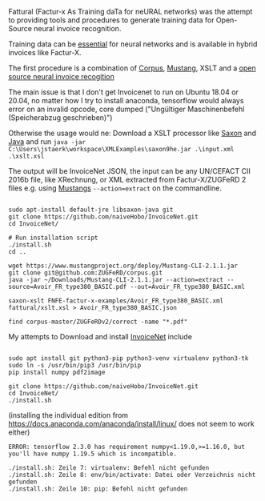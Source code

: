 Fattural (Factur-x As Training daTa for neURAL networks)
was the attempt to providing tools and procedures to generate 
training data for Open-Source neural invoice recognition.

Training data can be [essential](https://arxiv.org/pdf/1708.07403.pdf) 
for neural networks and is available in hybrid invoices like Factur-X.

The first procedure is a combination of [Corpus](https://github.com/ZUGFeRD/corpus/),
[Mustang](https://mustangproject.org), 
XSLT and a [open source neural invoice recogition](https://github.com/naiveHobo/InvoiceNet)

The main issue is that I don't get Invoicenet to run on Ubuntu 18.04 or 20.04, no matter how I try to install anaconda, tensorflow would always
error on an invalid opcode, core dumped ("Ungültiger Maschinenbefehl (Speicherabzug geschrieben)")

Otherwise the usage would ne:
Download a XSLT processor like [Saxon](http://saxon.sourceforge.net/)  and [Java](https://www.azul.com/downloads/zulu-community/?package=jdk)
and run
`java -jar C:\Users\jstaerk\workspace\XMLExamples\saxon9he.jar .\input.xml .\xslt.xsl`

The output will be InvoiceNet JSON, the input can be any UN/CEFACT CII 2016b file, like XRechnung, or 
XML extracted from Factur-X/ZUGFeRD 2 files e.g. using [Mustangs](https://www.mustangproject.org/commandline/) 
`--action=extract` on the commandline. 
```

sudo apt-install default-jre libsaxon-java git
git clone https://github.com/naiveHobo/InvoiceNet.git
cd InvoiceNet/

# Run installation script
./install.sh
cd ..

wget https://www.mustangproject.org/deploy/Mustang-CLI-2.1.1.jar
git clone git@github.com:ZUGFeRD/corpus.git
java -jar ~/Downloads/Mustang-CLI-2.1.1.jar --action=extract --source=Avoir_FR_type380_BASIC.pdf --out=Avoir_FR_type380_BASIC.xml

saxon-xslt FNFE-factur-x-examples/Avoir_FR_type380_BASIC.xml fattural/xslt.xsl > Avoir_FR_type380_BASIC.json

find corpus-master/ZUGFeRDv2/correct -name "*.pdf"
```
My attempts to 
Download and install  [InvoiceNet](https://github.com/naiveHobo/InvoiceNet) include
```

sudo apt install git python3-pip python3-venv virtualenv python3-tk
sudo ln -s /usr/bin/pip3 /usr/bin/pip
pip install numpy pdf2image

git clone https://github.com/naiveHobo/InvoiceNet.git
cd InvoiceNet/
./install.sh
```
(installing the individual edition from https://docs.anaconda.com/anaconda/install/linux/ does not seem to work either)
```
ERROR: tensorflow 2.3.0 has requirement numpy<1.19.0,>=1.16.0, but you'll have numpy 1.19.5 which is incompatible.

./install.sh: Zeile 7: virtualenv: Befehl nicht gefunden
./install.sh: Zeile 8: env/bin/activate: Datei oder Verzeichnis nicht gefunden
./install.sh: Zeile 10: pip: Befehl nicht gefunden

```
